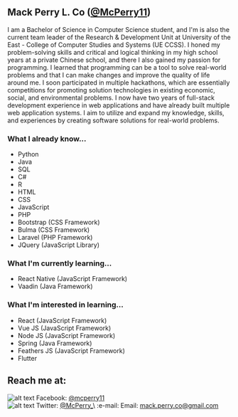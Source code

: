 ## Mack Perry L. Co ([@McPerry11](https://github.com/McPerry11))

I am a Bachelor of Science in Computer Science student, and I'm is also the current
team leader of the Research & Development Unit at University of the East - College of Computer Studies and Systems (UE CCSS). I honed my problem-solving skills and
critical and logical thinking in my high school years at a private Chinese school, and there I also gained
my passion for programming. I learned that programming can be a tool to solve real-world problems
and that I can make changes and improve the quality of life around me. I soon
participated in multiple hackathons, which are essentially competitions for promoting solution
technologies in existing economic, social, and environmental problems. I now have two years of full-stack
development experience in web applications and have already built multiple web application systems. I
aim to utilize and expand my knowledge, skills, and experiences by creating software solutions for real-world problems.

### What I already know...
- Python
- Java
- SQL
- C#
- R
- HTML
- CSS
- JavaScript
- PHP
- Bootstrap (CSS Framework)
- Bulma (CSS Framework)
- Laravel (PHP Framework)
- JQuery (JavaScript Library)

### What I'm currently learning...
- React Native (JavaScript Framework)
- Vaadin (Java Framework)

### What I'm interested in learning...
 - React (JavaScript Framework)
 - Vue JS (JavaScript Framework)
 - Node JS (JavaScript Framework)
 - Spring (Java Framework)
 - Feathers JS (JavaScript Framework)
 - Flutter

## Reach me at:
![alt text][1.1] Facebook: [@mcperry11](https://www.facebook.com/mcperry11)\
![alt text][1.2] Twitter: [@McPerry_](https://twitter.com/McPerry_)\
:e-mail: Email: mack.perry.co@gmail.com

<!-- Icon :inks -->
[1.1]: http://i.imgur.com/fep1WsG.png
[1.2]: http://i.imgur.com/wWzX9uB.png

<!---
McPerry11/McPerry11 is a ✨ special ✨ repository because its `README.md` (this file) appears on your GitHub profile.
You can click the Preview link to take a look at your changes.
--->
